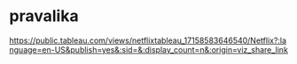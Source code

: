 # pravalika
https://public.tableau.com/views/netflixtableau_17158583646540/Netflix?:language=en-US&publish=yes&:sid=&:display_count=n&:origin=viz_share_link
